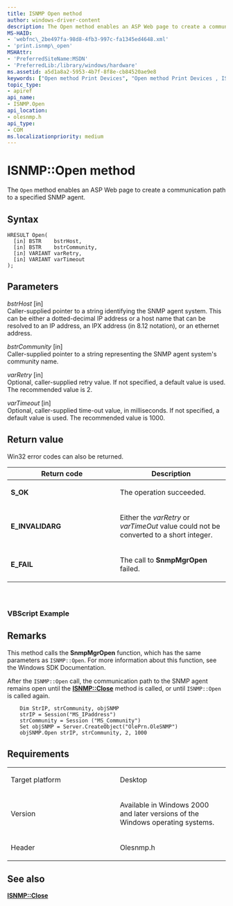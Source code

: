 ```yaml
---
title: ISNMP Open method
author: windows-driver-content
description: The Open method enables an ASP Web page to create a communication path to a specified SNMP agent.
MS-HAID:
- 'webfnc\_2be497fa-98d8-4fb3-997c-fa1345ed4648.xml'
- 'print.isnmp\_open'
MSHAttr:
- 'PreferredSiteName:MSDN'
- 'PreferredLib:/library/windows/hardware'
ms.assetid: a5d1a8a2-5953-4b7f-8f8e-cb84520ae9e8
keywords: ["Open method Print Devices", "Open method Print Devices , ISNMP interface", "ISNMP interface Print Devices , Open method"]
topic_type:
- apiref
api_name:
- ISNMP.Open
api_location:
- olesnmp.h
api_type:
- COM
ms.localizationpriority: medium
---
```


# ISNMP::Open method


The `Open` method enables an ASP Web page to create a communication path to a specified SNMP agent.

Syntax
------

```ManagedCPlusPlus
HRESULT Open(
  [in] BSTR    bstrHost,
  [in] BSTR    bstrCommunity,
  [in] VARIANT varRetry,
  [in] VARIANT varTimeout
);
```

Parameters
----------

*bstrHost* \[in\]  
Caller-supplied pointer to a string identifying the SNMP agent system. This can be either a dotted-decimal IP address or a host name that can be resolved to an IP address, an IPX address (in 8.12 notation), or an ethernet address.

*bstrCommunity* \[in\]  
Caller-supplied pointer to a string representing the SNMP agent system's community name.

*varRetry* \[in\]  
Optional, caller-supplied retry value. If not specified, a default value is used. The recommended value is 2.

*varTimeout* \[in\]  
Optional, caller-supplied time-out value, in milliseconds. If not specified, a default value is used. The recommended value is 1000.

Return value
------------

Win32 error codes can also be returned.

<table>
<colgroup>
<col width="50%" />
<col width="50%" />
</colgroup>
<thead>
<tr class="header">
<th>Return code</th>
<th>Description</th>
</tr>
</thead>
<tbody>
<tr class="odd">
<td><strong>S_OK</strong></td>
<td><p>The operation succeeded.</p></td>
</tr>
<tr class="even">
<td><strong>E_INVALIDARG</strong></td>
<td><p>Either the <em>varRetry</em> or <em>varTimeOut</em> value could not be converted to a short integer.</p></td>
</tr>
<tr class="odd">
<td><strong>E_FAIL</strong></td>
<td><p>The call to <strong>SnmpMgrOpen</strong> failed.</p></td>
</tr>
</tbody>
</table>

 

## <span id="ddk_isnmp_open_gg"></span><span id="DDK_ISNMP_OPEN_GG"></span>


### <span id="vbscript_example"></span><span id="VBSCRIPT_EXAMPLE"></span>VBScript Example

Remarks
-------

This method calls the **SnmpMgrOpen** function, which has the same parameters as `ISNMP::Open`. For more information about this function, see the Windows SDK Documentation.

After the `ISNMP::Open` call, the communication path to the SNMP agent remains open until the [**ISNMP::Close**](isnmp-close.md) method is called, or until `ISNMP::Open` is called again.

```
    Dim StrIP, strCommunity, objSNMP
    strIP = Session("MS_IPaddress")
    strCommunity = Session ("MS_Community")
    Set objSNMP = Server.CreateObject("OlePrn.OleSNMP")
    objSNMP.Open strIP, strCommunity, 2, 1000
```

Requirements
------------

<table>
<colgroup>
<col width="50%" />
<col width="50%" />
</colgroup>
<tbody>
<tr class="odd">
<td><p>Target platform</p></td>
<td>Desktop</td>
</tr>
<tr class="even">
<td><p>Version</p></td>
<td><p>Available in Windows 2000 and later versions of the Windows operating systems.</p></td>
</tr>
<tr class="odd">
<td><p>Header</p></td>
<td>Olesnmp.h</td>
</tr>
</tbody>
</table>

## <span id="see_also"></span>See also


[**ISNMP::Close**](isnmp-close.md)

 

 





